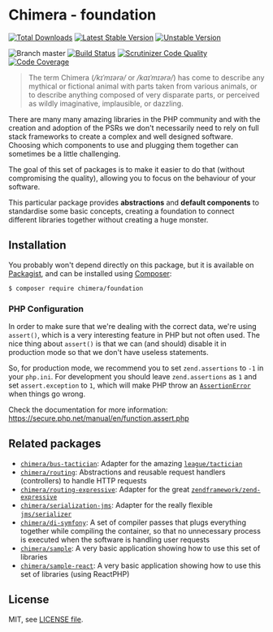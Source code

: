 # Chimera - foundation

[![Total Downloads](https://img.shields.io/packagist/dt/chimera/foundation.svg?style=flat-square)](https://packagist.org/packages/chimera/foundation)
[![Latest Stable Version](https://img.shields.io/packagist/v/chimera/foundation.svg?style=flat-square)](https://packagist.org/packages/chimera/foundation)
[![Unstable Version](https://img.shields.io/packagist/vpre/chimera/foundation.svg?style=flat-square)](https://packagist.org/packages/chimera/foundation)

![Branch master](https://img.shields.io/badge/branch-master-brightgreen.svg?style=flat-square)
[![Build Status](https://img.shields.io/travis/com/chimeraphp/foundation/master.svg?style=flat-square)](http://travis-ci.com/chimeraphp/foundation)
[![Scrutinizer Code Quality](https://img.shields.io/scrutinizer/g/chimeraphp/foundation/master.svg?style=flat-square)](https://scrutinizer-ci.com/g/chimeraphp/foundation/?branch=master)
[![Code Coverage](https://img.shields.io/scrutinizer/coverage/g/chimeraphp/foundation/master.svg?style=flat-square)](https://scrutinizer-ci.com/g/chimeraphp/foundation/?branch=master)

> The term Chimera (_/kɪˈmɪərə/_ or _/kaɪˈmɪərə/_) has come to describe any
mythical or fictional animal with parts taken from various animals, or to 
describe anything composed of very disparate parts, or perceived as wildly
imaginative, implausible, or dazzling.

There are many many amazing libraries in the PHP community and with the creation
and adoption of the PSRs we don't necessarily need to rely on full stack
frameworks to create a complex and well designed software. Choosing which
components to use and plugging them together can sometimes be a little
challenging.

The goal of this set of packages is to make it easier to do that (without
compromising the quality), allowing you to focus on the behaviour of your
software.

This particular package provides **abstractions** and **default components**
to standardise some basic concepts, creating a foundation to connect different
libraries together without creating a huge monster.

## Installation

You probably won't depend directly on this package, but it is available on [Packagist](http://packagist.org/packages/chimera/foundation),
and can be installed using [Composer](http://getcomposer.org):

```shell
$ composer require chimera/foundation
```

### PHP Configuration

In order to make sure that we're dealing with the correct data, we're using `assert()`,
which is a very interesting feature in PHP but not often used. The nice thing
about `assert()` is that we can (and should) disable it in production mode so
that we don't have useless statements.

So, for production mode, we recommend you to set `zend.assertions` to `-1` in your `php.ini`.
For development you should leave `zend.assertions` as `1` and set `assert.exception` to `1`, which
will make PHP throw an [`AssertionError`](https://secure.php.net/manual/en/class.assertionerror.php)
when things go wrong.

Check the documentation for more information: https://secure.php.net/manual/en/function.assert.php

## Related packages

* [`chimera/bus-tactician`](https://github.com/chimeraphp/bus-tactician): Adapter
for the amazing [`league/tactician`](https://github.com/thephpleague/tactician)
* [`chimera/routing`](https://github.com/chimeraphp/routing): Abstractions and
reusable request handlers (controllers) to handle HTTP requests
* [`chimera/routing-expressive`](https://github.com/chimeraphp/routing-expressive): Adapter
for the great [`zendframework/zend-expressive`](https://github.com/zendframework/zend-expressive)
* [`chimera/serialization-jms`](https://github.com/chimeraphp/serialization-jms): Adapter
for the really flexible [`jms/serializer`](https://github.com/schmittjoh/serializer)
* [`chimera/di-symfony`](https://github.com/chimeraphp/di-symfony): A set of
compiler passes that plugs everything together while compiling the container, so that
no unnecessary process is executed when the software is handling user requests
* [`chimera/sample`](https://github.com/chimeraphp/sample): A very basic
application showing how to use this set of libraries
* [`chimera/sample-react`](https://github.com/chimeraphp/sample-react): A very basic
application showing how to use this set of libraries (using ReactPHP)

## License

MIT, see [LICENSE file](https://github.com/chimeraphp/foundation/blob/master/LICENSE).
